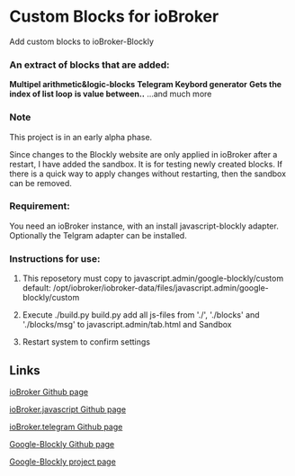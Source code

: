 # Custom Blocks for ioBroker
Add custom blocks to ioBroker-Blockly

### An extract of blocks that are added:

**Multipel arithmetic&logic-blocks**
**Telegram Keybord generator**
**Gets the index of list loop**
**is value between..**
...and much more


### Note

This project is in an early alpha phase.

Since changes to the Blockly website are only applied in ioBroker after a restart, I have added the sandbox.
It is for testing newly created blocks. If there is a quick way to apply changes without restarting, then the sandbox can be removed.

### Requirement:

You need an ioBroker instance, with an install javascript-blockly adapter.
Optionally the Telgram adapter can be installed.


### Instructions for use:

1. This reposetory must copy to javascript.admin/google-blockly/custom
   default: /opt/iobroker/iobroker-data/files/javascript.admin/google-blockly/custom

2. Execute ./build.py
   build.py add all js-files from './', './blocks' and './blocks/msg' to javascript.admin/tab.html and Sandbox

3. Restart system to confirm settings


## Links

[ioBroker Github page](https://github.com/ioBroker/ioBroker)

[ioBroker.javascript Github page](https://github.com/ioBroker/ioBroker.javascript)

[ioBroker.telegram Github page](https://github.com/iobroker-community-adapters/ioBroker.telegram)

[Google-Blockly Github page](https://github.com/google/blockly)

[Google-Blockly project page](https://developers.google.com/blockly/)
